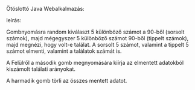 Ötöslottó Java Webalkalmazás:

leírás:

Gombnyomásra random kiválaszt 5 különböző számot a 90-ből (sorsolt számok), majd mégegyszer 5 különböző számot 90-ből (tippelt számok), majd megnézi, hogy volt-e találat. 
A sorsolt 5 számot, valamint a tippelt 5 számot elmenti, valamint a találatok számát is.

A Felülről a második gomb megnyomására kiírja az elmentett adatokból kiszámolt találati arányokat.

A harmadik gomb törli az összes mentett adatot.
